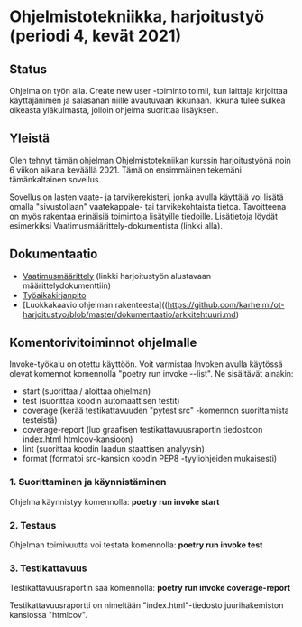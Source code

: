 # Ohjelmistotekniikka, harjoitustyö (periodi 4, kevät 2021)

## Status

Ohjelma on työn alla. Create new user -toiminto toimii, kun laittaja kirjoittaa käyttäjänimen ja salasanan niille avautuvaan ikkunaan. Ikkuna tulee sulkea oikeasta yläkulmasta, jolloin ohjelma suorittaa lisäyksen.

## Yleistä
  
Olen tehnyt tämän ohjelman Ohjelmistotekniikan kurssin harjoitustyönä noin 6 viikon aikana keväällä 2021.
Tämä on ensimmäinen tekemäni tämänkaltainen sovellus.

Sovellus on lasten vaate- ja tarvikerekisteri, jonka avulla käyttäjä voi lisätä omalla "sivustollaan" vaatekappale- tai tarvikekohtaista tietoa. Tavoitteena on myös rakentaa erinäisiä toimintoja lisätyille tiedoille. Lisätietoja löydät esimerkiksi Vaatimusmäärittely-dokumentista (linkki alla).

## Dokumentaatio
  
* [Vaatimusmäärittely](https://github.com/karhelmi/ot-harjoitustyo/blob/master/dokumentaatio/vaatimusmaarittely.md) (linkki harjoitustyön alustavaan määrittelydokumenttiin)
* [Työaikakirjanpito](https://github.com/karhelmi/ot-harjoitustyo/blob/master/dokumentaatio/tyoaikakirjanpito.md)
* [Luokkakaavio ohjelman rakenteesta]((https://github.com/karhelmi/ot-harjoitustyo/blob/master/dokumentaatio/arkkitehtuuri.md)

## Komentorivitoiminnot ohjelmalle
  
Invoke-työkalu on otettu käyttöön. Voit varmistaa Invoken avulla käytössä olevat komennot komennolla "poetry run invoke --list".
Ne sisältävät ainakin:
* start (suorittaa / aloittaa ohjelman)
* test (suorittaa koodin automaattisen testit)
* coverage (kerää testikattavuuden "pytest src" -komennon suorittamista testeistä)
* coverage-report (luo graafisen testikattavuusraportin tiedostoon index.html htmlcov-kansioon)
* lint (suorittaa koodin laadun staattisen analyysin)
* format (formatoi src-kansion koodin PEP8 -tyyliohjeiden mukaisesti)

### 1. Suorittaminen ja käynnistäminen

Ohjelma käynnistyy komennolla: **poetry run invoke start**

### 2. Testaus

Ohjelman toimivuutta voi testata komennolla: **poetry run invoke test**

### 3. Testikattavuus

Testikattavuusraportin saa komennolla: **poetry run invoke coverage-report**

Testikattavuusraportti on nimeltään "index.html"-tiedosto juurihakemiston kansiossa "htmlcov". 
